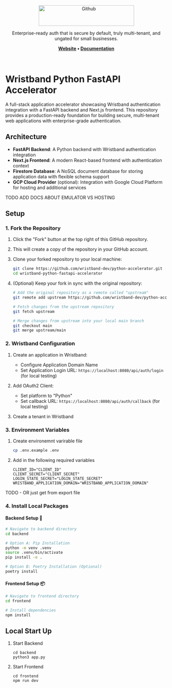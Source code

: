 <div align="center">
  <a href="https://wristband.dev">
    <picture>
      <img src="https://assets.wristband.dev/images/email_branding_logo_v1.png" alt="Github" width="297" height="64">
    </picture>
  </a>
  <p align="center">
    Enterprise-ready auth that is secure by default, truly multi-tenant, and ungated for small businesses.
  </p>
  <p align="center">
    <b>
      <a href="https://wristband.dev">Website</a> •
      <a href="https://docs.wristband.dev">Documentation</a>
    </b>
  </p>
</div>

<br/>


# Wristband Python FastAPI Accelerator

A full-stack application accelerator showcasing Wristband authentication integration with a FastAPI backend and Next.js frontend. This repository provides a production-ready foundation for building secure, multi-tenant web applications with enterprise-grade authentication.





## Architecture

- **FastAPI Backend**: A Python backend with Wristband authentication integration
- **Next.js Frontend**: A modern React-based frontend with authentication context
- **Firestore Database**: A NoSQL document database for storing application data with flexible schema support
- **GCP Cloud Provider** (optional): Integration with Google Cloud Platform for hosting and additional services

TODO ADD DOCS ABOUT EMULATOR VS HOSTING






## Setup

### 1. Fork the Repository

1. Click the "Fork" button at the top right of this GitHub repository.
2. This will create a copy of the repository in your GitHub account.
3. Clone your forked repository to your local machine:
   ```bash
   git clone https://github.com/wristband-dev/python-accelerator.git
   cd wristband-python-fastapi-accelerator
   ```

4. (Optional) Keep your fork in sync with the original repository:
   ```bash
   # Add the original repository as a remote called "upstream"
   git remote add upstream https://github.com/wristband-dev/python-accelerator.git
   
   # Fetch changes from the upstream repository
   git fetch upstream
   
   # Merge changes from upstream into your local main branch
   git checkout main
   git merge upstream/main
   ```

### 2. Wristband Configuration

1. Create an application in Wristband:
   - Configure Application Domain Name
   - Set Application Login URL: `https://localhost:8080/api/auth/login` (for local testing)

2. Add OAuth2 Client:
   - Set platform to "Python"
   - Set callback URL: `https://localhost:8080/api/auth/callback` (for local testing)

3. Create a tenant in Wristband

### 3. Environment Variables
1. Create environemnt varirable file
   ```bash
   cp .env.example .env
   ```
2. Add in the following required variables
   ```
   CLIENT_ID="CLIENT_ID"
   CLIENT_SECRET="CLIENT_SECRET"
   LOGIN_STATE_SECRET="LOGIN_STATE_SECRET"
   WRISTBAND_APPLICATION_DOMAIN="WRISTBAND_APPLICATION_DOMAIN"
   ```

TODO - OR just get from export file

### 4. Install Local Packages

#### Backend Setup 🐍

```bash
# Navigate to backend directory
cd backend

# Option A: Pip Installation
python -m venv .venv
source .venv/bin/activate
pip install -e .

# Option B: Poetry Installation (Optional)
poetry install
```

#### Frontend Setup 📦

```bash
# Navigate to frontend directory
cd frontend

# Install dependencies
npm install
```









## Local Start Up

1. Start Backend
   ```
   cd backend
   python3 app.py
   ```


2. Start Frontend
   ```
   cd frontend
   npm run dev
   ```

